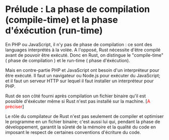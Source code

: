 # Prélude : La phase de compilation (compile-time) et la phase d'éxécution (run-time)

En PHP ou JavaScript, il n'y pas de phase de compilation : ce sont des languages interprétés à la volée. A l'opposé, Rust nécessite d'être compilé avant de pouvoir être exécuté.  Donc en Rust, on distingue le "compile-time" ( phase de compilation ) et le run-time ( phase d'éxécution). 

Mais en contre-partie PHP et JavaScript ont besoin d'un interpréteur pour être exécuté. Il faut un navigateur ou Node.js pour exécuter du JavaScript; et il faut un serveur HTTP sur lequel il faut installer un interpréteur pour PHP. 

Rust de son côté fourni après compilation un fichier binaire qu'il est possible d'éxécuter même si Rust n'est pas installé sur la machine. [<span style="color:red">A préciser</span>]

Le rôle du compilateur de Rust n'est pas seulement de compiler et optimiser le programme en un fichier binaire; c'est aussi lui qui, pendant la phase de développement, garantit la sûreté de la mémoire et la qualité du code en imposant le respect de certaines conventions d'écriture du code.
